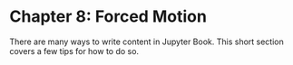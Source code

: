 Chapter 8: Forced Motion
=================================

There are many ways to write content in Jupyter Book. This short section
covers a few tips for how to do so.
